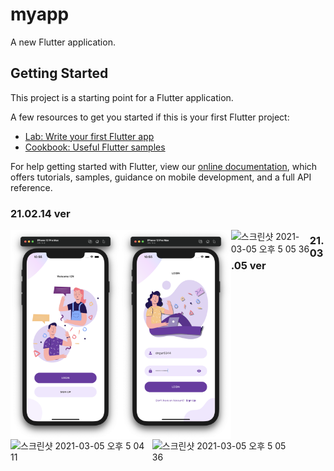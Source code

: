 # myapp

A new Flutter application.

## Getting Started

This project is a starting point for a Flutter application.

A few resources to get you started if this is your first Flutter project:

- [Lab: Write your first Flutter app](https://flutter.dev/docs/get-started/codelab)
- [Cookbook: Useful Flutter samples](https://flutter.dev/docs/cookbook)

For help getting started with Flutter, view our
[online documentation](https://flutter.dev/docs), which offers tutorials,
samples, guidance on mobile development, and a full API reference.


### 21.02.14 ver

<div>
  
  <img src = "https://github.com/WooHooTeam/Client/blob/master/ScreenShot/Login.png" width="35%" align="left">
  <img src = "https://github.com/WooHooTeam/Client/blob/master/ScreenShot/Login2.png" width="35%" align="left">
  <img width="25%" align="left" alt="스크린샷 2021-03-05 오후 5 05 36" src="https://github.com/dngur6344/ICN_app/blob/master/Animation.gif">
</div>


### 21.03.05 ver

<div>
  <img width="45%" align="left" alt="스크린샷 2021-03-05 오후 5 04 11" src="https://user-images.githubusercontent.com/43164924/110085740-d11fe800-7dd4-11eb-8378-d805710f8297.png">
  <img width="45%" align="left" alt="스크린샷 2021-03-05 오후 5 05 36" src="https://user-images.githubusercontent.com/43164924/110085890-03c9e080-7dd5-11eb-819c-25f440ea04be.png">
</div>
